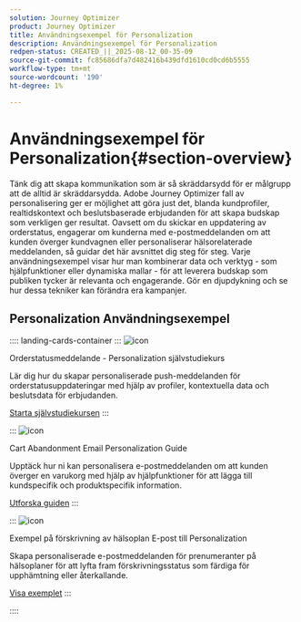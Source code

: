 ```yaml
---
solution: Journey Optimizer
product: Journey Optimizer
title: Användningsexempel för Personalization
description: Användningsexempel för Personalization
redpen-status: CREATED_||_2025-08-12_00-35-09
source-git-commit: fc85686dfa7d482416b439dfd1610cd0cd6b5555
workflow-type: tm+mt
source-wordcount: '190'
ht-degree: 1%

---
```



# Användningsexempel för Personalization{#section-overview}

Tänk dig att skapa kommunikation som är så skräddarsydd för er målgrupp att de alltid är skräddarsydda. Adobe Journey Optimizer fall av personalisering ger er möjlighet att göra just det, blanda kundprofiler, realtidskontext och beslutsbaserade erbjudanden för att skapa budskap som verkligen ger resultat. Oavsett om du skickar en uppdatering av orderstatus, engagerar om kunderna med e-postmeddelanden om att kunden överger kundvagnen eller personaliserar hälsorelaterade meddelanden, så guidar det här avsnittet dig steg för steg. Varje användningsexempel visar hur man kombinerar data och verktyg - som hjälpfunktioner eller dynamiska mallar - för att leverera budskap som publiken tycker är relevanta och engagerande. Gör en djupdykning och se hur dessa tekniker kan förändra era kampanjer.

## Personalization Användningsexempel

:::: landing-cards-container
:::
![icon](https://cdn.experienceleague.adobe.com/icons/circle-play.svg?lang=sv-SE)

Orderstatusmeddelande - Personalization självstudiekurs

Lär dig hur du skapar personaliserade push-meddelanden för orderstatusuppdateringar med hjälp av profiler, kontextuella data och beslutsdata för erbjudanden.

[Starta självstudiekursen](../using/personalization/personalization-use-case.md)
:::

:::
![icon](https://cdn.experienceleague.adobe.com/icons/bullseye.svg?lang=sv-SE)

Cart Abandonment Email Personalization Guide

Upptäck hur ni kan personalisera e-postmeddelanden om att kunden överger en varukorg med hjälp av hjälpfunktioner för att lägga till kundspecifik och produktspecifik information.

[Utforska guiden](../using/personalization/personalization-use-case-helper-functions.md)
:::

:::
![icon](https://cdn.experienceleague.adobe.com/icons/bullseye.svg?lang=sv-SE)

Exempel på förskrivning av hälsoplan E-post till Personalization

Skapa personaliserade e-postmeddelanden för prenumeranter på hälsoplaner för att lyfta fram förskrivningsstatus som färdiga för upphämtning eller återkallande.

[Visa exemplet](../using/personalization/perso-uc-plan-prescriptions.md)
:::

::::
